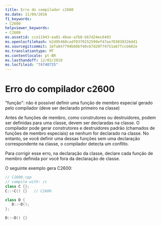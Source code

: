 ```yaml
---
title: Erro do compilador c2600
ms.date: 11/04/2016
f1_keywords:
- C2600
helpviewer_keywords:
- C2600
ms.assetid: cce11943-ea01-4bee-a7b0-b67d24ec6493
ms.openlocfilehash: b2d95460cadf03f9152599ef47ae703030326dd1
ms.sourcegitcommit: 16fa847794b60bf40c67d20f74751a67fccb602e
ms.translationtype: MT
ms.contentlocale: pt-BR
ms.lasthandoff: 12/03/2019
ms.locfileid: "74740735"
---
```

# <a name="compiler-error-c2600"></a>Erro do compilador c2600

"função": não é possível definir uma função de membro especial gerado pelo compilador (deve ser declarado primeiro na classe)

Antes de funções de membro, como construtores ou destruidores, podem ser definidas para uma classe, devem ser declaradas na classe. O compilador pode gerar construtores e destruidores padrão (chamados de funções de membro especiais) se nenhum for declarado na classe. No entanto, se você definir uma dessas funções sem uma declaração correspondente na classe, o compilador detecta um conflito.

Para corrigir esse erro, na declaração da classe, declare cada função de membro definida por você fora da declaração de classe.

O seguinte exemplo gera C2600:

```cpp
// C2600.cpp
// compile with: /c
class C {};
C::~C() {}   // C2600

class D {
   D::~D();
};

D::~D() {}
```
